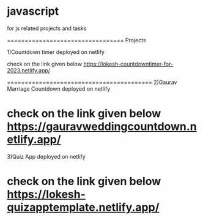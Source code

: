# javascript
for js related projects and tasks

=================================
Projects

1)Countdown timer
deployed on netlify

check on the link given  below
https://lokesh-countdowntimer-for-2023.netlify.app/

=========================================
2)Gaurav Marriage Countdown
deployed on netlify

check on the link given below
https://gauravweddingcountdown.netlify.app/
=========================================
3)Quiz App
deployed on netlify

check on the link given below
https://lokesh-quizapptemplate.netlify.app/
=========================================
